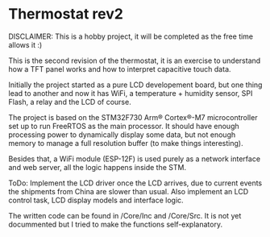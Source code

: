 # Thermostat rev2


DISCLAIMER:
This is a hobby project, it will be completed as the free time allows it :)


This is the second revision of the thermostat, it is an exercise to understand how a TFT panel works and how to interpret capacitive touch data.

Initially the project started as a pure LCD developement board, but one thing lead to another and now it has WiFi, a temperature + humidity sensor, SPI Flash, a relay and the LCD of course.

The project is based on the STM32F730 Arm® Cortex®-M7 microcontroller set up to run FreeRTOS as the main processor. 
It should have enough processing power to dynamically display some data, but not enough memory to manage a full resolution buffer (to make things interesting).

Besides that, a WiFi module (ESP-12F) is used purely as a network interface and web server, all the logic happens inside the STM.

ToDo: Implement the LCD driver once the LCD arrives, due to current events the shipments from China are slower than usual. 
Also implement an LCD control task, LCD display models and interface logic.

The written code can be found in /Core/Inc and /Core/Src. It is not yet docummented but I tried to make the functions self-explanatory.
